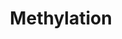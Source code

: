 ---
annotations:
- type: Pathway Ontology
  value: protein modification pathway
authors:
- MaintBot
- Khanspers
- Eweitz
description: ''
last-edited: 2021-05-27
organisms:
- Equus caballus
redirect_from:
- /index.php/Pathway:WP1210
- /instance/WP1210
schema-jsonld:
- '@context': https://schema.org/
  '@id': https://wikipathways.github.io/pathways/WP1210.html
  '@type': Dataset
  creator:
    '@type': Organization
    name: WikiPathways
  description: ''
  keywords:
  - ATP
  - TPMT_HORSE
  - S-Adenosylmethionine
  - XP_001501512.1
  - Q95LQ5_HORSE
  - XP_001500553.1
  - COMT
  - L-Methionine
  - N-methylated substrate
  - S-methylated substrate
  - NNMT
  - Substrate
  - XP_001490376.2
  - S-Adenosylhomocysteine
  - XP_001503384.1
  - O-methylated substrate
  - XP_001497466.2
  - Phosphate
  license: CC0
  name: Methylation
seo: CreativeWork
title: Methylation
wpid: WP1210
---